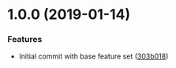 <a name="1.0.0"></a>
# 1.0.0 (2019-01-14)


### Features

* Initial commit with base feature set ([303b018](https://github.com/ryancrosser/dash/commit/303b018))



